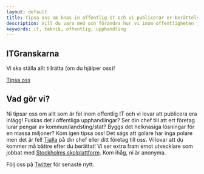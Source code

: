 ```yaml
---
layout: default
title: Tipsa oss om knas in offentlig IT och vi publicerar er berättelse!
description: Vill du vara med och förändra hur vi inom offentligheten jobbat med IT, tipsa oss om allt som gått fel.
keywords: it, teknik, offentlig, upphandling
---
```


<section id="promo" class="promo section offset-header">
        <div class="container text-center">
            <h2 class="title">IT<span class="highlight">Granskarna</span></h2>
            <p class="intro">Vi ska ställa allt tillrätta (om du hjälper oss)!</p>
            <div class="btns">
                <a class="btn btn-cta-primary" href="/tips.html">Tipsa oss</a>
            </div>
        </div>
    </section>
    

<section id="about" class="about section">
        <div class="container">
            <h2 class="title text-center">Vad gör vi?</h2>
            <p class="intro text-center">Ni tipsar oss om allt som är fel inom offentlig IT och vi lovar att publicera era inlägg! Fuskas det i offentliga upphandlingar? Ser din chef till att ert företag lurar pengar av kommun/landsting/stat? Byggs det helknasiga lösningar för en massa miljoner? Kom igen tipsa oss! Det sägs att golare har inga polare men det är fel! <a href="/tips.html">Tjalla</a> på din chef eller ditt företag till oss. Vi lovar att du kommer må bättre efter du berättat! Vi ser extra fram emot utvecklare som jobbat med <a href="https://www.dn.se/sthlm/haveri-for-stockholms-jattelika-digitala-skolsatsning/">Stockholms skolplattform</a>. Kom ihåg, ni är anonyma.</p>
            <p class="text-center"> Följ oss på <a href="https://twitter.com/itgranskarna">Twitter</a> för senaste nytt.</p>
    </div>
</section> 
